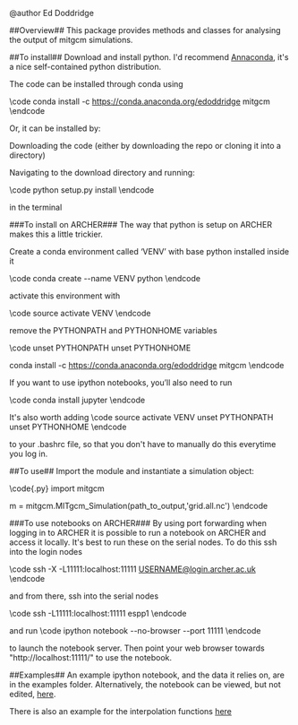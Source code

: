@author
Ed Doddridge



##Overview##
This package provides methods and classes for analysing the output of mitgcm simulations.



##To install##
Download and install python. I'd recommend [Annaconda](https://store.continuum.io/cshop/anaconda/), it's a nice self-contained python distribution.


The code can be installed through conda using

\code
conda install -c https://conda.anaconda.org/edoddridge mitgcm
\endcode

Or, it can be installed by:

Downloading the code (either by downloading the repo or cloning it into a directory)

Navigating to the download directory and running:

\code
python setup.py install
\endcode

in the terminal


###To install on ARCHER###
The way that python is setup on ARCHER makes this a little trickier.

Create a conda environment called ‘VENV’ with base python installed inside it

\code
conda create --name VENV python
\endcode

activate this environment with

\code
source activate VENV
\endcode

remove the PYTHONPATH and PYTHONHOME variables

\code
unset PYTHONPATH
unset PYTHONHOME

conda install -c https://conda.anaconda.org/edoddridge mitgcm
\endcode

If you want to use ipython notebooks, you’ll also need to run

\code
conda install jupyter
\endcode


It's also worth adding 
\code 
source activate VENV
unset PYTHONPATH
unset PYTHONHOME
\endcode

to your .bashrc file, so that you don't have to manually do this everytime you log in.

##To use##
Import the module and instantiate a simulation object:

\code{.py}
import mitgcm

m = mitgcm.MITgcm_Simulation(path_to_output,'grid.all.nc')
\endcode

###To use notebooks on ARCHER###
By using port forwarding when logging in to ARCHER it is possible to run a notebook on ARCHER and access it locally. It's best to run these on the serial nodes. To do this ssh into the login nodes

\code
ssh -X -L11111:localhost:11111 USERNAME@login.archer.ac.uk
\endcode

and from there, ssh into the serial nodes

\code
ssh -L11111:localhost:11111 espp1
\endcode

and run
\code
ipython notebook --no-browser  --port 11111
\endcode

to launch the notebook server. Then point your web browser towards "http://localhost:11111/" to use the notebook.




##Examples##
An example ipython notebook, and the data it relies on, are in the examples folder. Alternatively, the notebook can be viewed, but not edited, [here](http://nbviewer.ipython.org/urls/bitbucket.org/edoddridge/mitgcm/raw/master/examples/example%20notebook.ipynb/%3Fat%3Dmaster).

There is also an example for the interpolation functions [here](http://nbviewer.ipython.org/urls/bitbucket.org/edoddridge/mitgcm/raw/master/examples/interpolation%20example.ipynb)


